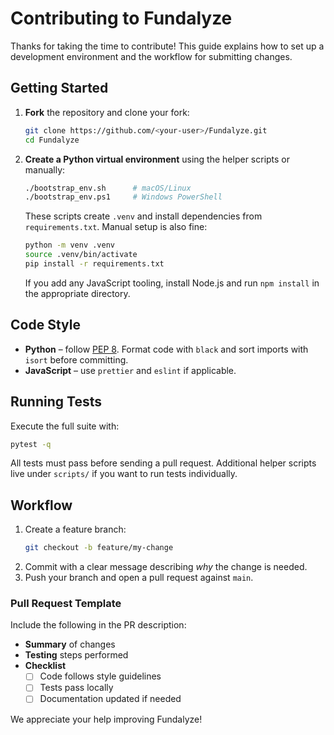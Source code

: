 # Contributing to Fundalyze

Thanks for taking the time to contribute! This guide explains how to set up a development environment and the workflow for submitting changes.

## Getting Started

1. **Fork** the repository and clone your fork:
   ```bash
   git clone https://github.com/<your-user>/Fundalyze.git
   cd Fundalyze
   ```
2. **Create a Python virtual environment** using the helper scripts or manually:
   ```bash
   ./bootstrap_env.sh      # macOS/Linux
   ./bootstrap_env.ps1     # Windows PowerShell
   ```
   These scripts create `.venv` and install dependencies from `requirements.txt`.
   Manual setup is also fine:
   ```bash
   python -m venv .venv
   source .venv/bin/activate
   pip install -r requirements.txt
   ```
   If you add any JavaScript tooling, install Node.js and run `npm install` in the appropriate directory.

## Code Style

- **Python** – follow [PEP 8](https://peps.python.org/pep-0008/). Format code with `black` and sort imports with `isort` before committing.
- **JavaScript** – use `prettier` and `eslint` if applicable.

## Running Tests

Execute the full suite with:
```bash
pytest -q
```
All tests must pass before sending a pull request. Additional helper scripts live under `scripts/` if you want to run tests individually.

## Workflow

1. Create a feature branch:
   ```bash
   git checkout -b feature/my-change
   ```
2. Commit with a clear message describing *why* the change is needed.
3. Push your branch and open a pull request against `main`.

### Pull Request Template
Include the following in the PR description:

- **Summary** of changes
- **Testing** steps performed
- **Checklist**
  - [ ] Code follows style guidelines
  - [ ] Tests pass locally
  - [ ] Documentation updated if needed

We appreciate your help improving Fundalyze!
